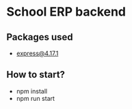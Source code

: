 # School ERP backend

## Packages used
- express@4.17.1

## How to start?
- npm install
- npm run start
